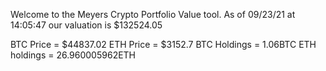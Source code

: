 Welcome to the Meyers Crypto Portfolio Value tool. 
As of 09/23/21 at 14:05:47 our valuation is $132524.05 

BTC Price = $44837.02
 ETH Price = $3152.7
BTC Holdings = 1.06BTC
 ETH holdings = 26.960005962ETH 

